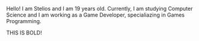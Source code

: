 Hello! I am Stelios and I am 19 years old. Currently, I am studying Computer Science and I am working as a Game Developer, specialiazing in Games Programming.

THIS IS BOLD!
